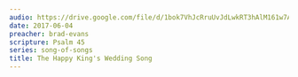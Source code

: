 ```yaml
---
audio: https://drive.google.com/file/d/1bok7VhJcRruUvJdLwkRT3hAlM161w7An/view
date: 2017-06-04
preacher: brad-evans
scripture: Psalm 45
series: song-of-songs
title: The Happy King's Wedding Song
---
```

